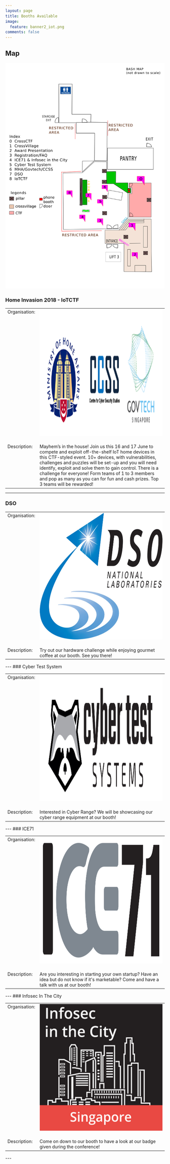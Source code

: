 ```yaml
---
layout: page
title: Booths Available
image:
  feature: banner2_iot.png
comments: false
---
```

## Map

<img src="/images/map.png" alt="map" >

### Home Invasion 2018 - IoTCTF

<table>
	<tr>
		<td valign="top" >Organisation:</td>
		<td><img src="/images/3Merged_logos.png" height="400" width="400" /><br/><br/></td>
	</tr>
	<tr>
		<td valign="top" >Description:</td>
		<td>Mayhem’s in the house! Join us this 16 and 17 June to compete and exploit off-the-shelf IoT home devices in this CTF-styled event. 10+ devices, with vulnerabilities, challenges and puzzles will be set-up and you will need identify, exploit and solve them to gain control. There is a challenge for everyone! Form teams of 1 to 3 members and pop as many as you can for fun and cash prizes. Top 3 teams will be rewarded!</td>
	</tr>
</table>

---
### DSO

<table>
        <tr>
                <td valign="top" >Organisation:</td>
                <td><img src="/images/DSO_Logo_Full_Colour.jpg" height="400" width="400" /><br/><br/></td>
        </tr>
        <tr>
                <td valign="top" >Description:</td>
                <td>Try out our hardware challenge while enjoying gourmet coffee at our booth. See you there!</td>
        </tr>
</table>
---
### Cyber Test System                       

<table>
        <tr>
                <td valign="top" >Organisation:</td>
                <td><img src="/images/logo_cybertestsystem.png" height="400" width="400" /><br/><br/></td>
        </tr>
        <tr>
                <td valign="top" >Description:</td>
                <td>Interested in Cyber Range? We will be showcasing our cyber range equipment at our booth!</td>
        </tr>
</table>
---
### ICE71

<table>
        <tr>
                <td valign="top" >Organisation:</td>
                <td><img src="/images/ICE71_Final_Logo.jpg" height="400" width="400" /><br/><br/></td>
        </tr>
        <tr>
                <td valign="top" >Description:</td>
                <td>Are you interesting in starting your own startup? Have an idea but do not know if it's marketable? Come and have a talk with us at our booth!</td>
        </tr>
</table>
---
### Infosec In The City

<table>
        <tr>
                <td valign="top" >Organisation:</td>
                <td><img src="/images/infosec_in_the_city.png" height="400" width="400" /><br/><br/></td>
        </tr>
        <tr>
                <td valign="top" >Description:</td>
                <td>Come on down to our booth to have a look at our badge given during the conference!</td>
        </tr>
</table>
---
